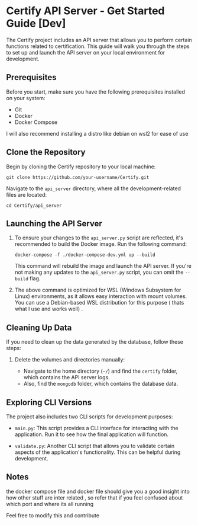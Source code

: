 ﻿# Certify API Server - Get Started Guide [Dev]

The Certify project includes an API server that allows you to perform certain functions related to certification. This guide will walk you through the steps to set up and launch the API server on your local environment for development.

## Prerequisites

Before you start, make sure you have the following prerequisites installed on your system:

-   Git
-   Docker
-   Docker Compose

I will also recommend installing a distro like debian on wsl2 for ease of use

## Clone the Repository

Begin by cloning the Certify repository to your local machine:

`git clone https://github.com/your-username/Certify.git` 

Navigate to the `api_server` directory, where all the development-related files are located:

`cd Certify/api_server` 

## Launching the API Server

1.  To ensure your changes to the `api_server.py` script are reflected, it's recommended to build the Docker image. Run the following command:
    
    `docker-compose -f ./docker-compose-dev.yml up --build` 
    
    This command will rebuild the image and launch the API server. If you're not making any updates to the `api_server.py` script, you can omit the `--build` flag.
    
2.  The above command is optimized for WSL (Windows Subsystem for Linux) environments, as it allows easy interaction with mount volumes. You can use a Debian-based WSL distribution for this purpose ( thats what I use and works well) .
    

## Cleaning Up Data

If you need to clean up the data generated by the database, follow these steps:

1.  Delete the volumes and directories manually:
    
    -   Navigate to the home directory (`~/`) and find the `certify` folder, which contains the API server logs.
    -   Also, find the `mongodb` folder, which contains the database data.

## Exploring CLI Versions

The project also includes two CLI scripts for development purposes:

-   `main.py`: This script provides a CLI interface for interacting with the application. Run it to see how the final application will function.
    
-   `validate.py`: Another CLI script that allows you to validate certain aspects of the application's functionality. This can be helpful during development.

## Notes
the docker compose file and docker file should give you a good insight into how other stuff are inter related , so refer that if you feel confused about which port and where its all running

Feel free to modify this and contribute
